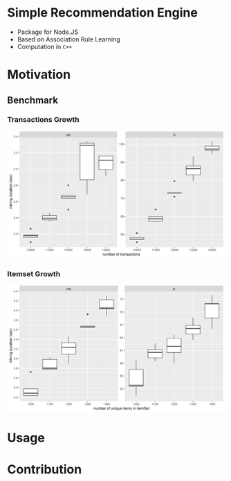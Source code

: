 # Simple Recommendation Engine
- Package for Node.JS
- Based on Association Rule Learning
- Computation in `C++`

# Motivation
## Benchmark
### Transactions Growth
<img src="./benchmark/plt_trans.png">

### Itemset Growth
<img src="./benchmark/plt_items.png">
<!-- ![image info](./benchmark/plt_trans.png) -->

# Usage

# Contribution
